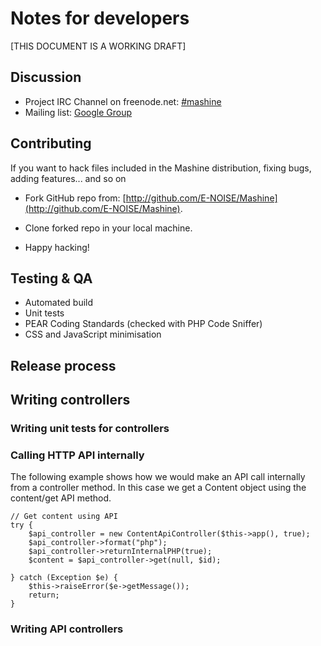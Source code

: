 Notes for developers
===

[THIS DOCUMENT IS A WORKING DRAFT]

## Discussion

* Project IRC Channel on freenode.net: [#mashine](irc://irc.freenode.net/mashine)
* Mailing list: [Google Group](http://groups.google.com/group/mashine-dev)

## Contributing

If you want to hack files included in the Mashine distribution, fixing bugs,
adding features... and so on

* Fork GitHub repo from:
[http://github.com/E-NOISE/Mashine](http://github.com/E-NOISE/Mashine).

* Clone forked repo in your local machine.

* Happy hacking!

## Testing & QA

* Automated build
* Unit tests
* PEAR Coding Standards (checked with PHP Code Sniffer)
* CSS and JavaScript minimisation

## Release process

## Writing controllers

### Writing unit tests for controllers

### Calling HTTP API internally

The following example shows how we would make an API call internally from a
controller method. In this case we get a Content object using the content/get
API method.

    // Get content using API
    try {
        $api_controller = new ContentApiController($this->app(), true);
        $api_controller->format("php");
        $api_controller->returnInternalPHP(true);
        $content = $api_controller->get(null, $id);

    } catch (Exception $e) {
        $this->raiseError($e->getMessage());
        return;
    }

### Writing API controllers

